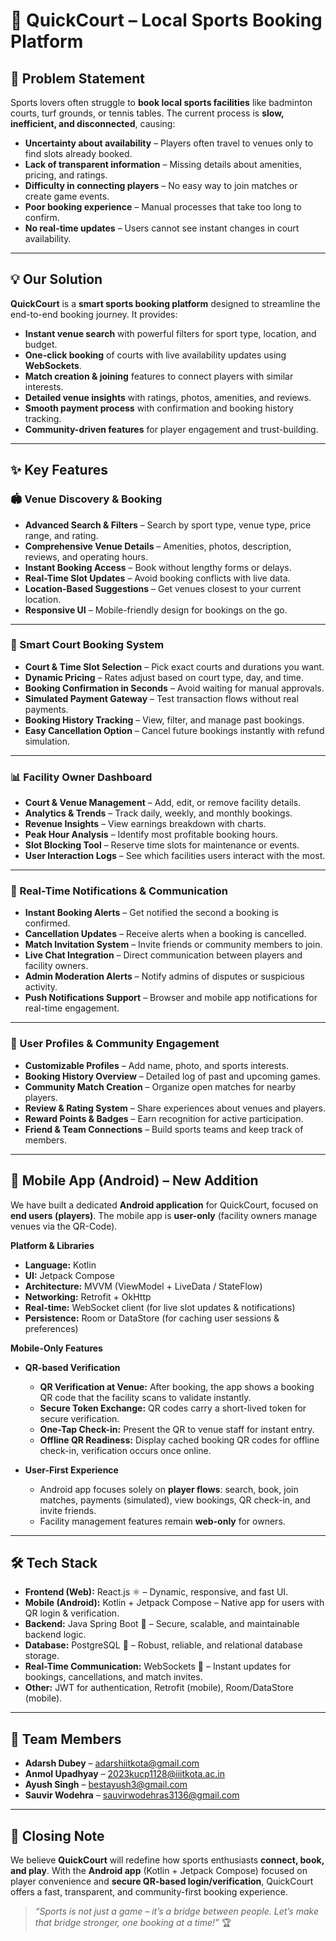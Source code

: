 # 🏸 QuickCourt – Local Sports Booking Platform  

## 📌 Problem Statement  
Sports lovers often struggle to **book local sports facilities** like badminton courts, turf grounds, or tennis tables. The current process is **slow, inefficient, and disconnected**, causing:  
- **Uncertainty about availability** – Players often travel to venues only to find slots already booked.  
- **Lack of transparent information** – Missing details about amenities, pricing, and ratings.  
- **Difficulty in connecting players** – No easy way to join matches or create game events.  
- **Poor booking experience** – Manual processes that take too long to confirm.  
- **No real-time updates** – Users cannot see instant changes in court availability.  

---

## 💡 Our Solution  
**QuickCourt** is a **smart sports booking platform** designed to streamline the end-to-end booking journey. It provides:  
- **Instant venue search** with powerful filters for sport type, location, and budget.  
- **One-click booking** of courts with live availability updates using **WebSockets**.  
- **Match creation & joining** features to connect players with similar interests.  
- **Detailed venue insights** with ratings, photos, amenities, and reviews.  
- **Smooth payment process** with confirmation and booking history tracking.  
- **Community-driven features** for player engagement and trust-building.  

---

## ✨ Key Features  

### 🏟 Venue Discovery & Booking  
- **Advanced Search & Filters** – Search by sport type, venue type, price range, and rating.  
- **Comprehensive Venue Details** – Amenities, photos, description, reviews, and operating hours.  
- **Instant Booking Access** – Book without lengthy forms or delays.  
- **Real-Time Slot Updates** – Avoid booking conflicts with live data.  
- **Location-Based Suggestions** – Get venues closest to your current location.  
- **Responsive UI** – Mobile-friendly design for bookings on the go.  

---

### 📅 Smart Court Booking System  
- **Court & Time Slot Selection** – Pick exact courts and durations you want.  
- **Dynamic Pricing** – Rates adjust based on court type, day, and time.  
- **Booking Confirmation in Seconds** – Avoid waiting for manual approvals.  
- **Simulated Payment Gateway** – Test transaction flows without real payments.  
- **Booking History Tracking** – View, filter, and manage past bookings.  
- **Easy Cancellation Option** – Cancel future bookings instantly with refund simulation.  

---

### 📊 Facility Owner Dashboard  
- **Court & Venue Management** – Add, edit, or remove facility details.  
- **Analytics & Trends** – Track daily, weekly, and monthly bookings.  
- **Revenue Insights** – View earnings breakdown with charts.  
- **Peak Hour Analysis** – Identify most profitable booking hours.  
- **Slot Blocking Tool** – Reserve time slots for maintenance or events.  
- **User Interaction Logs** – See which facilities users interact with the most.  

---

### 🔔 Real-Time Notifications & Communication  
- **Instant Booking Alerts** – Get notified the second a booking is confirmed.  
- **Cancellation Updates** – Receive alerts when a booking is cancelled.  
- **Match Invitation System** – Invite friends or community members to join.  
- **Live Chat Integration** – Direct communication between players and facility owners.  
- **Admin Moderation Alerts** – Notify admins of disputes or suspicious activity.  
- **Push Notifications Support** – Browser and mobile app notifications for real-time engagement.  

---

### 👤 User Profiles & Community Engagement  
- **Customizable Profiles** – Add name, photo, and sports interests.  
- **Booking History Overview** – Detailed log of past and upcoming games.  
- **Community Match Creation** – Organize open matches for nearby players.  
- **Review & Rating System** – Share experiences about venues and players.  
- **Reward Points & Badges** – Earn recognition for active participation.  
- **Friend & Team Connections** – Build sports teams and keep track of members.  

---

## 📱 Mobile App (Android) – New Addition  
We have built a dedicated **Android application** for QuickCourt, focused on **end users (players)**. The mobile app is **user-only** (facility owners manage venues via the QR-Code).

**Platform & Libraries**  
- **Language:** Kotlin  
- **UI:** Jetpack Compose  
- **Architecture:** MVVM (ViewModel + LiveData / StateFlow)  
- **Networking:** Retrofit + OkHttp  
- **Real-time:** WebSocket client (for live slot updates & notifications)  
- **Persistence:** Room or DataStore (for caching user sessions & preferences)  

**Mobile-Only Features**  
- **QR-based Verification**   
  - **QR Verification at Venue:** After booking, the app shows a booking QR code that the facility scans to validate instantly.  
  - **Secure Token Exchange:** QR codes carry a short-lived token for secure verification.  
  - **One-Tap Check-in:** Present the QR to venue staff for instant entry.  
  - **Offline QR Readiness:** Display cached booking QR codes for offline check-in, verification occurs once online.  

- **User-First Experience**  
  - Android app focuses solely on **player flows**: search, book, join matches, payments (simulated), view bookings, QR check-in, and invite friends.  
  - Facility management features remain **web-only** for owners.  

---

## 🛠 Tech Stack  

- **Frontend (Web):** React.js ⚛️ – Dynamic, responsive, and fast UI.  
- **Mobile (Android):** Kotlin + Jetpack Compose – Native app for users with QR login & verification.  
- **Backend:** Java Spring Boot 🌱 – Secure, scalable, and maintainable backend logic.  
- **Database:** PostgreSQL 🐘 – Robust, reliable, and relational database storage.  
- **Real-Time Communication:** WebSockets 🔄 – Instant updates for bookings, cancellations, and match invites.  
- **Other:** JWT for authentication, Retrofit (mobile), Room/DataStore (mobile).  

---

## 👥 Team Members  

- **Adarsh Dubey** – [adarshiitkota@gmail.com](mailto:adarshiitkota@gmail.com)  
- **Anmol Upadhyay** – [2023kucp1128@iiitkota.ac.in](mailto:2023kucp1128@iiitkota.ac.in)  
- **Ayush Singh** – [bestayush3@gmail.com](mailto:bestayush3@gmail.com)  
- **Sauvir Wodehra** – [sauvirwodehras3136@gmail.com](mailto:sauvirwodehras3136@gmail.com)  

---

## 🙏 Closing Note  
We believe **QuickCourt** will redefine how sports enthusiasts **connect, book, and play**. With the **Android app** (Kotlin + Jetpack Compose) focused on player convenience and **secure QR-based login/verification**, QuickCourt offers a fast, transparent, and community-first booking experience.  

> _“Sports is not just a game – it’s a bridge between people. Let’s make that bridge stronger, one booking at a time!”_ 🏆
